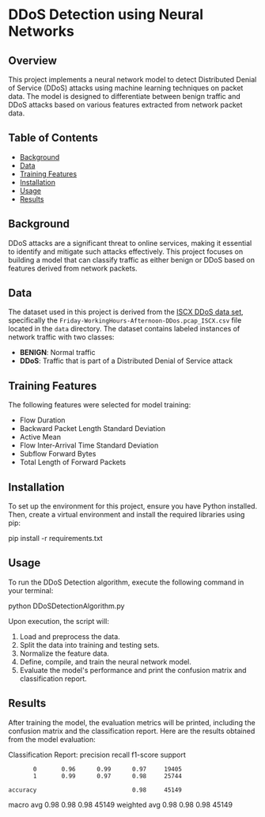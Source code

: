 # DDoS Detection using Neural Networks

## Overview
This project implements a neural network model to detect Distributed Denial of Service (DDoS) attacks using machine learning techniques on packet data. The model is designed to differentiate between benign traffic and DDoS attacks based on various features extracted from network packet data.

## Table of Contents
- [Background](#background)
- [Data](#data)
- [Training Features](#training-features)
- [Installation](#installation)
- [Usage](#usage)
- [Results](#results)

## Background
DDoS attacks are a significant threat to online services, making it essential to identify and mitigate such attacks effectively. This project focuses on building a model that can classify traffic as either benign or DDoS based on features derived from network packets.

## Data
The dataset used in this project is derived from the [ISCX DDoS data set](https://www.unb.ca/cic/datasets/ids-2017.html), specifically the `Friday-WorkingHours-Afternoon-DDos.pcap_ISCX.csv` file located in the `data` directory. The dataset contains labeled instances of network traffic with two classes:
- **BENIGN**: Normal traffic
- **DDoS**: Traffic that is part of a Distributed Denial of Service attack

## Training Features
The following features were selected for model training:
- Flow Duration
- Backward Packet Length Standard Deviation
- Active Mean
- Flow Inter-Arrival Time Standard Deviation
- Subflow Forward Bytes
- Total Length of Forward Packets

## Installation
To set up the environment for this project, ensure you have Python installed. Then, create a virtual environment and install the required libraries using pip:

   pip install -r requirements.txt

## Usage
To run the DDoS Detection algorithm, execute the following command in your terminal:

   python DDoSDetectionAlgorithm.py

Upon execution, the script will:
   1. Load and preprocess the data.
   2. Split the data into training and testing sets.
   3. Normalize the feature data.
   4. Define, compile, and train the neural network model.
   5. Evaluate the model's performance and print the confusion matrix and classification report.

## Results
After training the model, the evaluation metrics will be printed, including the confusion matrix and the classification report. Here are the results obtained from the model evaluation:

   Classification Report:
              precision    recall  f1-score   support

           0       0.96      0.99      0.97     19405
           1       0.99      0.97      0.98     25744

    accuracy                           0.98     45149
   macro avg       0.98      0.98      0.98     45149
weighted avg       0.98      0.98      0.98     45149